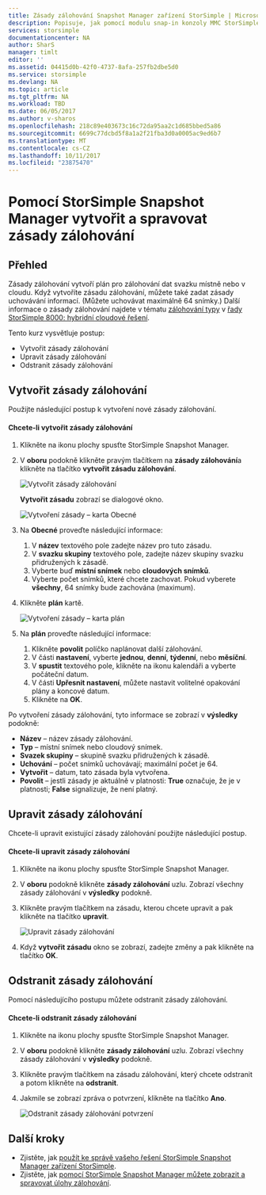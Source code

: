 ```yaml
---
title: Zásady zálohování Snapshot Manager zařízení StorSimple | Microsoft Docs
description: Popisuje, jak pomocí modulu snap-in konzoly MMC StorSimple Snapshot Manager vytvořit a spravovat zásady zálohování, které řídí naplánovaných záloh.
services: storsimple
documentationcenter: NA
author: SharS
manager: timlt
editor: ''
ms.assetid: 04415d0b-42f0-4737-8afa-257fb2dbe5d0
ms.service: storsimple
ms.devlang: NA
ms.topic: article
ms.tgt_pltfrm: NA
ms.workload: TBD
ms.date: 06/05/2017
ms.author: v-sharos
ms.openlocfilehash: 218c89e403673c16c72da95aa2c1d685bbed5a86
ms.sourcegitcommit: 6699c77dcbd5f8a1a2f21fba3d0a0005ac9ed6b7
ms.translationtype: MT
ms.contentlocale: cs-CZ
ms.lasthandoff: 10/11/2017
ms.locfileid: "23875470"
---
```

# <a name="use-storsimple-snapshot-manager-to-create-and-manage-backup-policies"></a>Pomocí StorSimple Snapshot Manager vytvořit a spravovat zásady zálohování
## <a name="overview"></a>Přehled
Zásady zálohování vytvoří plán pro zálohování dat svazku místně nebo v cloudu. Když vytvoříte zásadu zálohování, můžete také zadat zásady uchovávání informací. (Můžete uchovávat maximálně 64 snímky.) Další informace o zásady zálohování najdete v tématu [zálohování typy](storsimple-what-is-snapshot-manager.md#backup-types-and-backup-policies) v [řady StorSimple 8000: hybridní cloudové řešení](storsimple-overview.md).

Tento kurz vysvětluje postup:

* Vytvořit zásady zálohování
* Upravit zásady zálohování
* Odstranit zásady zálohování

## <a name="create-a-backup-policy"></a>Vytvořit zásady zálohování
Použijte následující postup k vytvoření nové zásady zálohování.

#### <a name="to-create-a-backup-policy"></a>Chcete-li vytvořit zásady zálohování
1. Klikněte na ikonu plochy spusťte StorSimple Snapshot Manager.
2. V **oboru** podokně klikněte pravým tlačítkem na **zásady zálohování**a klikněte na tlačítko **vytvořit zásadu zálohování**.

    ![Vytvořit zásady zálohování](./media/storsimple-snapshot-manager-manage-backup-policies/HCS_SSM_Create_BU_policy.png)

    **Vytvořit zásadu** zobrazí se dialogové okno.

    ![Vytvoření zásady – karta Obecné](./media/storsimple-snapshot-manager-manage-backup-policies/HCS_SSM_Create_policy_general.png)
3. Na **Obecné** proveďte následující informace:

   1. V **název** textového pole zadejte název pro tuto zásadu.
   2. V **svazku skupiny** textového pole, zadejte název skupiny svazku přidružených k zásadě.
   3. Vyberte buď **místní snímek** nebo **cloudových snímků**.
   4. Vyberte počet snímků, které chcete zachovat. Pokud vyberete **všechny**, 64 snímky bude zachována (maximum).
4. Klikněte **plán** kartě.

    ![Vytvoření zásady – karta plán](./media/storsimple-snapshot-manager-manage-backup-policies/HCS_SSM_Create_policy_schedule.png)
5. Na **plán** proveďte následující informace:

   1. Klikněte **povolit** políčko naplánovat další zálohování.
   2. V části **nastavení**, vyberte **jednou**, **denní**, **týdenní**, nebo **měsíční**.
   3. V **spustit** textového pole, klikněte na ikonu kalendáři a vyberte počáteční datum.
   4. V části **Upřesnit nastavení**, můžete nastavit volitelné opakování plány a koncové datum.
   5. Klikněte na **OK**.

Po vytvoření zásady zálohování, tyto informace se zobrazí v **výsledky** podokně:

* **Název** – název zásady zálohování.
* **Typ** – místní snímek nebo cloudový snímek.
* **Svazek skupiny** – skupině svazku přidružených k zásadě.
* **Uchování** – počet snímků uchovávají; maximální počet je 64.
* **Vytvořit** – datum, tato zásada byla vytvořena.
* **Povolit** – jestli zásady je aktuálně v platnosti: **True** označuje, že je v platnosti; **False** signalizuje, že není platný.

## <a name="edit-a-backup-policy"></a>Upravit zásady zálohování
Chcete-li upravit existující zásady zálohování použijte následující postup.

#### <a name="to-edit-a-backup-policy"></a>Chcete-li upravit zásady zálohování
1. Klikněte na ikonu plochy spusťte StorSimple Snapshot Manager.
2. V **oboru** podokně klikněte **zásady zálohování** uzlu. Zobrazí všechny zásady zálohování v **výsledky** podokně.
3. Klikněte pravým tlačítkem na zásadu, kterou chcete upravit a pak klikněte na tlačítko **upravit**.

    ![Upravit zásady zálohování](./media/storsimple-snapshot-manager-manage-backup-policies/HCS_SSM_Edit_BU_policy.png)
4. Když **vytvořit zásadu** okno se zobrazí, zadejte změny a pak klikněte na tlačítko **OK**.

## <a name="delete-a-backup-policy"></a>Odstranit zásady zálohování
Pomocí následujícího postupu můžete odstranit zásady zálohování.

#### <a name="to-delete-a-backup-policy"></a>Chcete-li odstranit zásady zálohování
1. Klikněte na ikonu plochy spusťte StorSimple Snapshot Manager.
2. V **oboru** podokně klikněte **zásady zálohování** uzlu. Zobrazí všechny zásady zálohování v **výsledky** podokně.
3. Klikněte pravým tlačítkem na zásadu zálohování, který chcete odstranit a potom klikněte na **odstranit**.
4. Jakmile se zobrazí zpráva o potvrzení, klikněte na tlačítko **Ano**.

    ![Odstranit zásady zálohování potvrzení](./media/storsimple-snapshot-manager-manage-backup-policies/HCS_SSM_Delete_BU_policy.png)

## <a name="next-steps"></a>Další kroky
* Zjistěte, jak [použít ke správě vašeho řešení StorSimple Snapshot Manager zařízení StorSimple](storsimple-snapshot-manager-admin.md).
* Zjistěte, jak [pomocí StorSimple Snapshot Manager můžete zobrazit a spravovat úlohy zálohování](storsimple-snapshot-manager-manage-backup-jobs.md).
